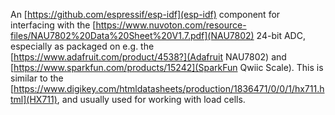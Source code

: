 An [https://github.com/espressif/esp-idf](esp-idf) component for interfacing
with the [https://www.nuvoton.com/resource-files/NAU7802%20Data%20Sheet%20V1.7.pdf](NAU7802)
24-bit ADC, especially as packaged on e.g. the
[https://www.adafruit.com/product/4538?](Adafruit NAU7802) and
[https://www.sparkfun.com/products/15242](SparkFun Qwiic Scale). This is
similar to the [https://www.digikey.com/htmldatasheets/production/1836471/0/0/1/hx711.html](HX711),
and usually used for working with load cells.
